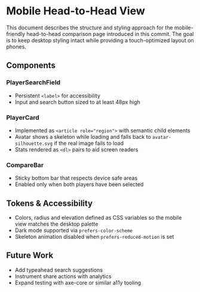 # Mobile Head-to-Head View

This document describes the structure and styling approach for the mobile-friendly head-to-head comparison page introduced in this commit. The goal is to keep desktop styling intact while providing a touch-optimized layout on phones.

## Components

### PlayerSearchField
- Persistent `<label>` for accessibility
- Input and search button sized to at least 48px high

### PlayerCard
- Implemented as `<article role="region">` with semantic child elements
- Avatar shows a skeleton while loading and falls back to `avatar-silhouette.svg` if the real image fails to load
- Stats rendered as `<dl>` pairs to aid screen readers

### CompareBar
- Sticky bottom bar that respects device safe areas
- Enabled only when both players have been selected

## Tokens & Accessibility
- Colors, radius and elevation defined as CSS variables so the mobile view matches the desktop palette
- Dark mode supported via `prefers-color-scheme`
- Skeleton animation disabled when `prefers-reduced-motion` is set

## Future Work
- Add typeahead search suggestions
- Instrument share actions with analytics
- Expand testing with axe-core or similar a11y tooling
